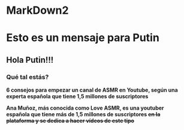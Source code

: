 # MarkDown2

# Esto es un mensaje para Putin  
## Hola Putin!!!  
### Qué tal estás?  

**6 consejos para empezar un canal de ASMR en Youtube, según una**  
**experta española que tiene 1,5 millones de suscriptores**  

**Ana Muñoz, más conocida como Love ASMR, es una youtuber**  
**española que tiene más de 1,5 millones de suscriptores ~~en la~~**  
**~~plataforma y se dedica a hacer vídeos de este tipo~~**
